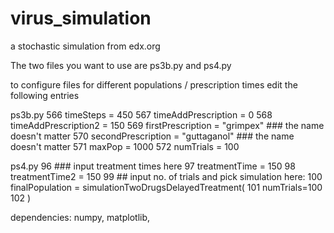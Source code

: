 # virus_simulation
a stochastic simulation from edx.org

The two files you want to use are ps3b.py and ps4.py 

to configure files for different populations / prescription times edit the following entries

ps3b.py 
566     timeSteps = 450
567     timeAddPrescription = 0
568     timeAddPrescription2 = 150
569     firstPrescription = "grimpex"    ### the name doesn't matter
570     secondPrescription = "guttaganol"  ### the name doesn't matter
571     maxPop = 1000
572     numTrials = 100


ps4.py
 96 ### input treatment times here
 97     treatmentTime = 150
 98     treatmentTime2 = 150
 99 ## input no. of trials and pick simulation here:
100     finalPopulation = simulationTwoDrugsDelayedTreatment(
101             numTrials=100
102             )

dependencies: numpy, matplotlib, 
